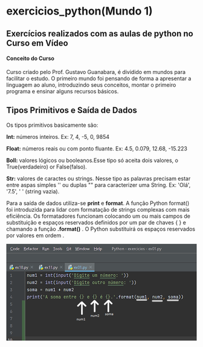 # exercicios_python(Mundo 1)
## Exercícios realizados com as aulas de python no Curso em Vídeo

#### Conceito do Curso
Curso criado pelo Prof. Gustavo Guanabara, é dividido em mundos para facilitar o estudo. O primeiro mundo foi pensando de forma a apresentar a linguagem ao aluno, introduzindo seus conceitos, montar o primeiro programa e ensinar alguns recursos básicos.

## Tipos Primitivos e Saída de Dados

Os tipos primitivos basicamente são: 

****Int:**** números inteiros. Ex: 7, 4, -5, 0, 9854

****Float:**** números reais ou com ponto fluante. Ex: 4.5, 0.079, 12.68, -15.223

****Boll:**** valores lógicos ou booleanos.Esse tipo só aceita dois valores, o True(verdadeiro) or False(falso). 

****Str:**** valores de caractes ou strings. Nesse tipo as palavras precisam estar entre aspas simples '' ou duplas "" para caracterizer uma String. Ex: 'Olá', '7.5',  ' ' (string vazia). 

Para a saída de dados utiliza-se ****print**** e ****format****. A função Python format() foi introduzida para lidar com formatação de strings complexas com mais eficiência. Os formatadores funcionam colocando um ou mais campos de substituição e espaços reservados definidos por um par de chaves { } e chamando a função ****.format()**** . O Python substituirá os espaços reservados por valores em ordem . 

![](/imagem/format.png)

